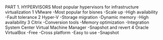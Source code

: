 PART 1. HYPERVISORS
 Most popular hypervisors for infrastructure virtualization
   1 VMware
      -Most popular for bisnes
      -Scale up
      -High availability
      -Fault tolerance
   2 Hyper-V
      -Storage migration
      -Dynamic memory
      -High availability
   3 Citrix
      -Conversion tools
      -Memory optimization
      -Integration System Center Virtual Machine Manager
      -Snapshot and revert
   4 Oracle VirtualBox
      -Free
      -Cross platform
      -Easy to use
      -Snapshot


